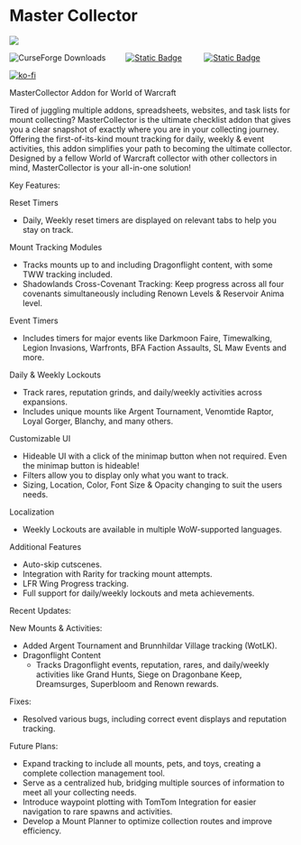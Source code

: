 # Master Collector

![](https://media.forgecdn.net/attachments/description/1077948/description_ef2d2447-7cfd-420b-b35e-5b420689b359.png)

![CurseForge Downloads](https://img.shields.io/curseforge/dt/1077948?style=for-the-badge&logo=curseforge&color=F16436)         [![Static Badge](https://img.shields.io/badge/Twitch-lavender?style=for-the-badge&logo=Twitch&logoSize=auto)](https://www.twitch.tv/divinekate)          [![Static Badge](https://img.shields.io/badge/Bluesky-lightblue?style=for-the-badge&logo=Bluesky&logoSize=auto)](https://bsky.app/profile/divinekate.bsky.social)

[![ko-fi](https://ko-fi.com/img/githubbutton_sm.svg)](https://ko-fi.com/N4N7F7NP4)

MasterCollector Addon for World of Warcraft

Tired of juggling multiple addons, spreadsheets, websites, and task lists for mount collecting? MasterCollector is the ultimate checklist addon that gives you a clear snapshot of exactly where you are in your collecting journey. Offering the first-of-its-kind mount tracking for daily, weekly & event activities, this addon simplifies your path to becoming the ultimate collector. Designed by a fellow World of Warcraft collector with other collectors in mind, MasterCollector is your all-in-one solution!

Key Features:

Reset Timers

- Daily, Weekly reset timers are displayed on relevant tabs to help you stay on track.

Mount Tracking Modules

- Tracks mounts up to and including Dragonflight content, with some TWW tracking included.
- Shadowlands Cross-Covenant Tracking: Keep progress across all four covenants simultaneously including Renown Levels & Reservoir Anima level.

Event Timers

- Includes timers for major events like Darkmoon Faire, Timewalking, Legion Invasions, Warfronts, BFA Faction Assaults, SL Maw Events and more.

Daily & Weekly Lockouts

- Track rares, reputation grinds, and daily/weekly activities across expansions.
- Includes unique mounts like Argent Tournament, Venomtide Raptor, Loyal Gorger, Blanchy, and many others.

Customizable UI

- Hideable UI with a click of the minimap button when not required. Even the minimap button is hideable!
- Filters allow you to display only what you want to track.
- Sizing, Location, Color, Font Size & Opacity changing to suit the users needs.

Localization

- Weekly Lockouts are available in multiple WoW-supported languages.

Additional Features

- Auto-skip cutscenes.
- Integration with Rarity for tracking mount attempts.
- LFR Wing Progress tracking.
- Full support for daily/weekly lockouts and meta achievements.

Recent Updates:

New Mounts & Activities:

- Added Argent Tournament and Brunnhildar Village tracking (WotLK).
- Dragonflight Content
   - Tracks Dragonflight events, reputation, rares, and daily/weekly activities like Grand Hunts, Siege on Dragonbane Keep, Dreamsurges, Superbloom and Renown rewards.

Fixes:

- Resolved various bugs, including correct event displays and reputation tracking.

Future Plans:

- Expand tracking to include all mounts, pets, and toys, creating a complete collection management tool. 
- Serve as a centralized hub, bridging multiple sources of information to meet all your collecting needs.
- Introduce waypoint plotting with TomTom Integration for easier navigation to rare spawns and activities.
- Develop a Mount Planner to optimize collection routes and improve efficiency.
